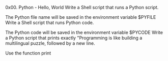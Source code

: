 0x00. Python - Hello, World
Write a Shell script that runs a Python script.

The Python file name will be saved in the environment variable $PYFILE
Write a Shell script that runs Python code.

The Python code will be saved in the environment variable $PYCODE
Write a Python script that prints exactly "Programming is like building a multilingual puzzle, followed by a new line.

Use the function print
